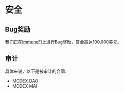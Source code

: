 # 安全

## Bug奖励

我们正在[ImmuneFi](https://immunefi.com/bounty/mcdex/)上进行Bug奖励，赏金高达100,000美元。

## 审计

具体来说，以下是被审计的合同:

- [MCDEX DAO](https://certificate.quantstamp.com/full/mcdex)
- MCDEX MAI